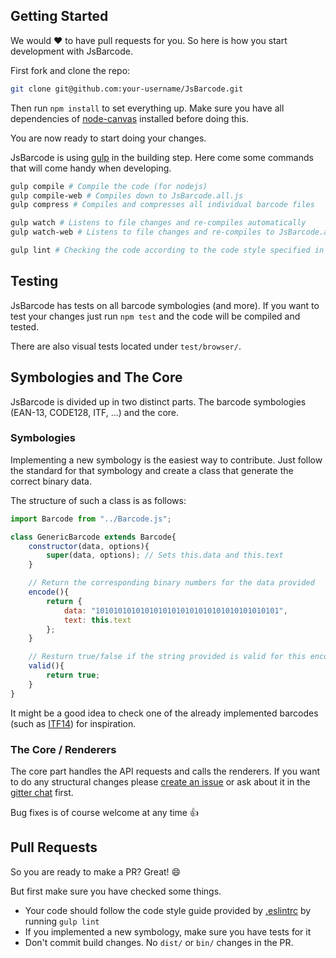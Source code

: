 




Getting Started
----
We would :heart: to have pull requests for you. So here is how you start development with JsBarcode.

First fork and clone the repo:
````bash
git clone git@github.com:your-username/JsBarcode.git
````

Then run ``npm install`` to set everything up. Make sure you have all dependencies of [node-canvas](https://github.com/Automattic/node-canvas) installed before doing this.

You are now ready to start doing your changes.

JsBarcode is using [gulp](http://gulpjs.com/) in the building step. Here come some commands that will come handy when developing.

````bash
gulp compile # Compile the code (for nodejs)
gulp compile-web # Compiles down to JsBarcode.all.js
gulp compress # Compiles and compresses all individual barcode files

gulp watch # Listens to file changes and re-compiles automatically
gulp watch-web # Listens to file changes and re-compiles to JsBarcode.all.js automatically

gulp lint # Checking the code according to the code style specified in .eslintrc
````

Testing
----
JsBarcode has tests on all barcode symbologies (and more). If you want to test your changes just run ``npm test`` and the code will be compiled and tested.

There are also visual tests located under ``test/browser/``.

Symbologies and The Core
----
JsBarcode is divided up in two distinct parts. The barcode symbologies (EAN-13, CODE128, ITF, ...) and the core.

### Symbologies
Implementing a new symbology is the easiest way to contribute. Just follow the standard for that symbology and create a class that generate the correct binary data.

The structure of such a class is as follows:

````javascript
import Barcode from "../Barcode.js";

class GenericBarcode extends Barcode{
	constructor(data, options){
		super(data, options); // Sets this.data and this.text
	}

	// Return the corresponding binary numbers for the data provided
	encode(){
		return {
			data: "10101010101010101010101010101010101010101",
			text: this.text
		};
	}

	// Resturn true/false if the string provided is valid for this encoder
	valid(){
		return true;
	}
}
````

It might be a good idea to check one of the already implemented barcodes (such as [ITF14](https://github.com/lindell/JsBarcode/blob/master/src/barcodes/ITF14/index.js)) for inspiration.

### The Core / Renderers
The core part handles the API requests and calls the renderers. If you want to do any structural changes please [create an issue](https://github.com/lindell/JsBarcode/issues/new) or ask about it in the [gitter chat](https://gitter.im/lindell/JsBarcode) first.

Bug fixes is of course welcome at any time :+1:

Pull Requests
----
So you are ready to make a PR? Great! :smile:

But first make sure you have checked some things.

* Your code should follow the code style guide provided by [.eslintrc](https://github.com/lindell/JsBarcode/blob/master/.eslintrc) by running ``gulp lint``
* If you implemented a new symbology, make sure you have tests for it
* Don't commit build changes. No `dist/` or `bin/` changes in the PR. 
